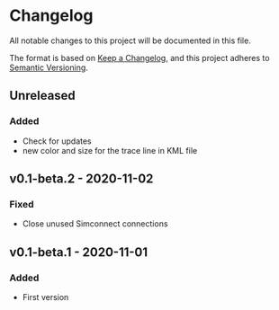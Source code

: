 # Changelog
All notable changes to this project will be documented in this file.

The format is based on [Keep a Changelog](https://keepachangelog.com/en/1.0.0/),
and this project adheres to [Semantic Versioning](https://semver.org/spec/v2.0.0.html).

## Unreleased
### Added
- Check for updates
- new color and size for the trace line in KML file

## v0.1-beta.2 - 2020-11-02
### Fixed
- Close unused Simconnect connections

## v0.1-beta.1 - 2020-11-01
### Added
- First version